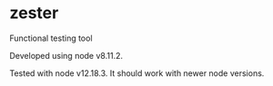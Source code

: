 # zester
Functional testing tool

Developed using node v8.11.2.

Tested with node v12.18.3.
It should work with newer node versions.
